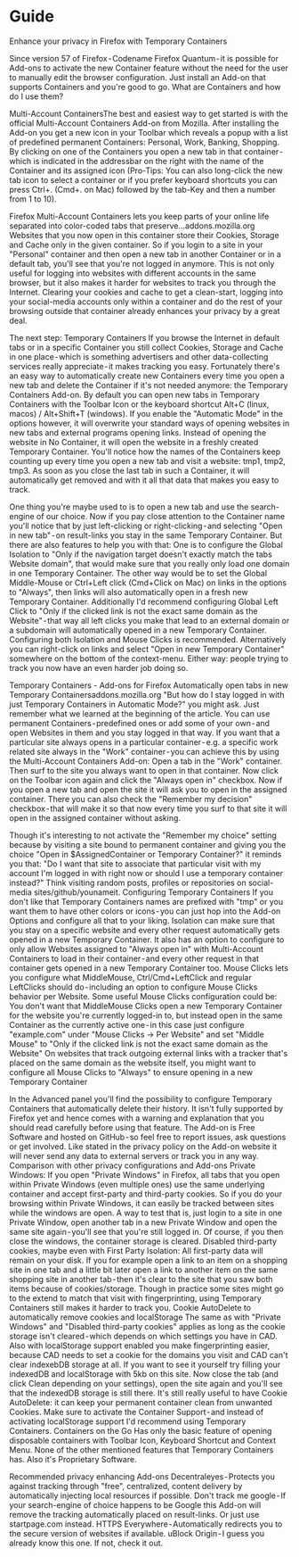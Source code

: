 # Guide

Enhance your privacy in Firefox with Temporary Containers

Since version 57 of Firefox - Codename Firefox Quantum - it is possible for Add-ons to activate the new Container feature without the need for the user to manually edit the browser configuration. Just install an Add-on that supports Containers and you're good to go.
What are Containers and how do I use them?

Multi-Account ContainersThe best and easiest way to get started is with the official Multi-Account Containers Add-on from Mozilla. After installing the Add-on you get a new icon in your Toolbar which reveals a popup with a list of predefined permanent Containers: Personal, Work, Banking, Shopping. By clicking on one of the Containers you open a new tab in that container - which is indicated in the addressbar on the right with the name of the Container and its assigned icon (Pro-Tips: You can also long-click the new tab icon to select a container or if you prefer keyboard shortcuts you can press Ctrl+. (Cmd+. on Mac) followed by the tab-Key and then a number from 1 to 10).

Firefox Multi-Account Containers lets you keep parts of your online life separated into color-coded tabs that preserve…addons.mozilla.org
Websites that you now open in this container store their Cookies, Storage and Cache only in the given container. So if you login to a site in your "Personal" container and then open a new tab in another Container or in a default tab, you'll see that you're not logged in anymore. This is not only useful for logging into websites with different accounts in the same browser, but it also makes it harder for websites to track you through the Internet. Clearing your cookies and cache to get a clean-start, logging into your social-media accounts only within a container and do the rest of your browsing outside that container already enhances your privacy by a great deal.

The next step: Temporary Containers
If you browse the Internet in default tabs or in a specific Container you still collect Cookies, Storage and Cache in one place - which is something advertisers and other data-collecting services really appreciate - it makes tracking you easy. Fortunately there's an easy way to automatically create new Containers every time you open a new tab and delete the Container if it's not needed anymore: the Temporary Containers Add-on. By default you can open new tabs in Temporary Containers with the Toolbar Icon or the keyboard shortcut Alt+C (linux, macos) / Alt+Shift+T (windows). If you enable the "Automatic Mode" in the options however, it will overwrite your standard ways of opening websites in new tabs and external programs opening links. Instead of opening the website in No Container, it will open the website in a freshly created Temporary Container. You'll notice how the names of the Containers keep counting up every time you open a new tab and visit a website: tmp1, tmp2, tmp3. As soon as you close the last tab in such a Container, it will automatically get removed and with it all that data that makes you easy to track.

One thing you're maybe used to is to open a new tab and use the search-engine of our choice. Now if you pay close attention to the Container name you'll notice that by just left-clicking or right-clicking - and selecting "Open in new tab" - on result-links you stay in the same Temporary Container. But there are also features to help you with that: One is to configure the Global Isolation to "Only if the navigation target doesn't exactly match the tabs Website domain", that would make sure that you really only load one domain in one Temporary Container. The other way would be to set the Global Middle-Mouse or Ctrl+Left click (Cmd+Click on Mac) on links in the options to "Always", then links will also automatically open in a fresh new Temporary Container. Additionally I'd recommend configuring Global Left Click to "Only if the clicked link is not the exact same domain as the Website" - that way all left clicks you make that lead to an external domain or a subdomain will automatically opened in a new Temporary Container. Configuring both Isolation and Mouse Clicks is recommended. Alternatively you can right-click on links and select "Open in new Temporary Container" somewhere on the bottom of the context-menu. Either way: people trying to track you now have an even harder job doing so.

Temporary Containers - Add-ons for Firefox
Automatically open tabs in new Temporary Containersaddons.mozilla.org
"But how do I stay logged in with just Temporary Containers in Automatic Mode?" you might ask. Just remember what we learned at the beginning of the article. You can use permanent Containers - predefined ones or add some of your own - and open Websites in them and you stay logged in that way.
If you want that a particular site always opens in a particular container - e.g. a specific work related site always in the "Work" container - you can achieve this by using the Multi-Account Containers Add-on: Open a tab in the "Work" container. Then surf to the site you always want to open in that container. Now click on the Toolbar icon again and click the "Always open in" checkbox. Now if you open a new tab and open the site it will ask you to open in the assigned container. There you can also check the "Remember my decision" checkbox - that will make it so that now every time you surf to that site it will open in the assigned container without asking.

Though it's interesting to not activate the "Remember my choice" setting because by visiting a site bound to permanent container and giving you the choice "Open in $AssignedContainer or Temporary Container?" it reminds you that: "Do I want that site to associate that particular visit with my account I'm logged in with right now or should I use a temporary container instead?" Think visiting random posts, profiles or repositories on social-media sites/github/younameit.
Configuring Temporary Containers
If you don't like that Temporary Containers names are prefixed with "tmp" or you want them to have other colors or icons - you can just hop into the Add-on Options and configure all that to your liking.
Isolation can make sure that you stay on a specific website and every other request automatically gets opened in a new Temporary Container. It also has an option to configure to only allow Websites assigned to "Always open in" with Multi-Account Containers to load in their container - and every other request in that container gets opened in a new Temporary Container too.
Mouse Clicks lets you configure what MiddleMouse, Ctrl/Cmd+LeftClick and regular LeftClicks should do - including an option to configure Mouse Clicks behavior per Website. Some useful Mouse Clicks configuration could be:
You don't want that MiddleMouse Clicks open a new Temporary Container for the website you're currently logged-in to, but instead open in the same Container as the currently active one - in this case just configure "example.com" under "Mouse Clicks -> Per Website" and set "Middle Mouse" to "Only if the clicked link is not the exact same domain as the Website"
On websites that track outgoing external links with a tracker that's placed on the same domain as the website itself, you might want to configure all Mouse Clicks to "Always" to ensure opening in a new Temporary Container

In the Advanced panel you'll find the possibility to configure Temporary Containers that automatically delete their history. It isn't fully supported by Firefox yet and hence comes with a warning and explanation that you should read carefully before using that feature.
The Add-on is Free Software and hosted on GitHub - so feel free to report issues, ask questions or get involved. Like stated in the privacy policy on the Add-on website it will never send any data to external servers or track you in any way.
Comparison with other privacy configurations and Add-ons
Private Windows:
If you open "Private Windows" in Firefox, all tabs that you open within Private Windows (even multiple ones) use the same underlying container and accept first-party and third-party cookies. So if you do your browsing within Private Windows, it can easily be tracked between sites while the windows are open. A way to test that is, just login to a site in one Private Window, open another tab in a new Private Window and open the same site again - you'll see that you're still logged in. Of course, if you then close the windows, the container storage is cleared.
Disabled third-party cookies, maybe even with First Party Isolation:
All first-party data will remain on your disk. If you for example open a link to an item on a shopping site in one tab and a little bit later open a link to another item on the same shopping site in another tab - then it's clear to the site that you saw both items because of cookies/storage. Though in practice some sites might go to the extend to match that visit with fingerprinting, using Temporary Containers still makes it harder to track you.
Cookie AutoDelete to automatically remove cookies and localStorage
The same as with "Private Windows" and "Disabled third-party cookies" applies as long as the cookie storage isn't cleared - which depends on which settings you have in CAD. Also with localStorage support enabled you make fingerprinting easier, because CAD needs to set a cookie for the domains you visit and CAD can't clear indexebDB storage at all. If you want to see it yourself try filling your indexedDB and localStorage with 5kb on this site. Now close the tab (and click Clean depending on your settings), open the site again and you'll see that the indexedDB storage is still there.
It's still really useful to have Cookie AutoDelete: it can keep your permanent container clean from unwanted Cookies. Make sure to activate the Container Support - and instead of activating localStorage support I'd recommend using Temporary Containers.
Containers on the Go
Has only the basic feature of opening disposable containers with Toolbar Icon, Keyboard Shortcut and Context Menu. None of the other mentioned features that Temporary Containers has. Also it's Proprietary Software.

Recommended privacy enhancing Add-ons
Decentraleyes - Protects you against tracking through "free", centralized, content delivery by automatically injecting local resources if possible.
Don't track me google - If your search-engine of choice happens to be Google this Add-on will remove the tracking automatically placed on result-links. Or just use startpage.com instead.
HTTPS Everywhere - Automatically redirects you to the secure version of websites if available.
uBlock Origin - I guess you already know this one. If not, check it out.